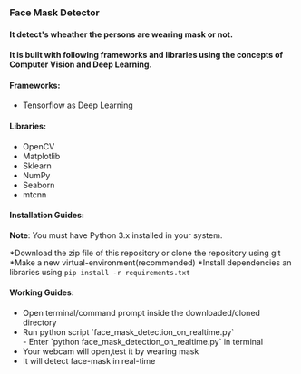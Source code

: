 ### Face Mask Detector
#### It detect's wheather the persons are wearing mask or not.
#### It is built with following frameworks and libraries using the concepts of Computer Vision and Deep Learning.

#### Frameworks:
<ul><li>Tensorflow as Deep Learning</li></ul>

#### Libraries:
<ul>
<li>OpenCV</li>
<li>Matplotlib</li>
<li>Sklearn</li>
<li>NumPy</li>
<li>Seaborn</li>
<li>mtcnn</li>
</ul>

#### Installation Guides:
**Note**: You must have Python 3.x installed in your system.

*Download the zip file of this repository or clone the repository using git
*Make a new virtual-environment(recommended)
*Install dependencies an libraries using `pip install -r requirements.txt`


#### Working Guides:
<ul>
<li>Open terminal/command prompt inside the downloaded/cloned directory</li>
<li>Run python script `face_mask_detection_on_realtime.py`</li>
    - Enter `python face_mask_detection_on_realtime.py` in terminal
<li>Your webcam will open,test it by wearing mask</li>
<li>It will detect face-mask in real-time</li>
</ul>
